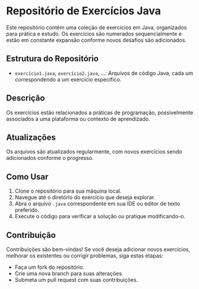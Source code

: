 # Repositório de Exercícios Java

Este repositório contém uma coleção de exercícios em Java, organizados para prática e estudo. Os exercícios são numerados sequencialmente e estão em constante expansão conforme novos desafios são adicionados.

## Estrutura do Repositório
- `exercício1.java`, `exercício2.java`, ...: Arquivos de código Java, cada um correspondendo a um exercício específico.

## Descrição
Os exercícios estão relacionados a práticas de programação, possivelmente associados a uma plataforma ou contexto de aprendizado.

## Atualizações
Os arquivos são atualizados regularmente, com novos exercícios sendo adicionados conforme o progresso.

## Como Usar
1. Clone o repositório para sua máquina local.
2. Navegue até o diretório do exercício que deseja explorar.
3. Abra o arquivo `.java` correspondente em sua IDE ou editor de texto preferido.
4. Execute o código para verificar a solução ou pratique modificando-o.

## Contribuição
Contribuições são bem-vindas! Se você deseja adicionar novos exercícios, melhorar os existentes ou corrigir problemas, siga estas etapas:
- Faça um fork do repositório.
- Crie uma nova branch para suas alterações.
- Submeta um pull request com suas contribuições.
